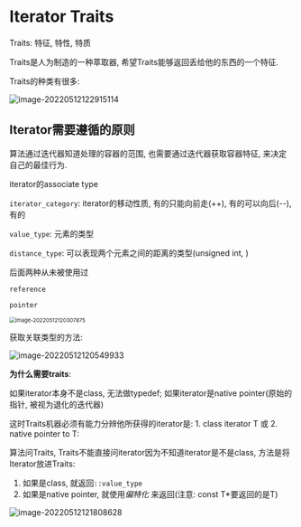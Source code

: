 # Iterator Traits

Traits: 特征, 特性, 特质

 Traits是人为制造的一种萃取器, 希望Traits能够返回丢给他的东西的一个特征.

Traits的种类有很多:

![image-20220512122915114](https://michael-picgo.obs.cn-east-3.myhuaweicloud.com/image-20220512122915114.png)

## Iterator需要遵循的原则

算法通过迭代器知道处理的容器的范围, 也需要通过迭代器获取容器特征, 来决定自己的最佳行为.

iterator的associate type

`iterator_category`: iterator的移动性质, 有的只能向前走(++), 有的可以向后(--), 有的 

`value_type`: 元素的类型

`distance_type`: 可以表现两个元素之间的距离的类型(unsigned int, )  

后面两种从未被使用过

`reference`

`pointer`

<img src="https://michael-picgo.obs.cn-east-3.myhuaweicloud.com/image-20220512120307875.png" alt="image-20220512120307875" style="zoom: 67%;" />

获取关联类型的方法:

![image-20220512120549933](https://michael-picgo.obs.cn-east-3.myhuaweicloud.com/image-20220512120549933.png)

**为什么需要traits**:

如果iterator本身不是class, 无法做typedef; 如果iterator是native pointer(原始的指针, 被视为退化的迭代器)

这时Traits机器必须有能力分辨他所获得的iterator是: 1. class iterator T 或 2. native pointer to T:

算法问Traits, Traits不能直接问iterator因为不知道iterator是不是class, 方法是将Iterator放进Traits:

1. 如果是class, 就返回`::value_type`
2. 如果是native pointer, 就使用*偏特化* 来返回(注意: const T*要返回的是T)

![image-20220512121808628](https://michael-picgo.obs.cn-east-3.myhuaweicloud.com/image-20220512121808628.png)